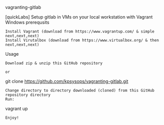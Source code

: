 vagranting-gitlab

[quickLabs] Setup gitlab in VMs on your local workstation with Vagrant
Windows prerequsits

    Install Vagrant (download from https://www.vagrantup.com/ & simple next,next,next)
    Install Virutalbox (download from https://www.virtualbox.org/ & then next,next,next)

Usage

    Download zip & unzip this GitHub repository

    or

git clone https://github.com/kpsysops/vagranting-gitlab.git

    Change directory to directory downloaded (cloned) from this GitHub repository directory
    Run:

vagrant up

    Enjoy!
